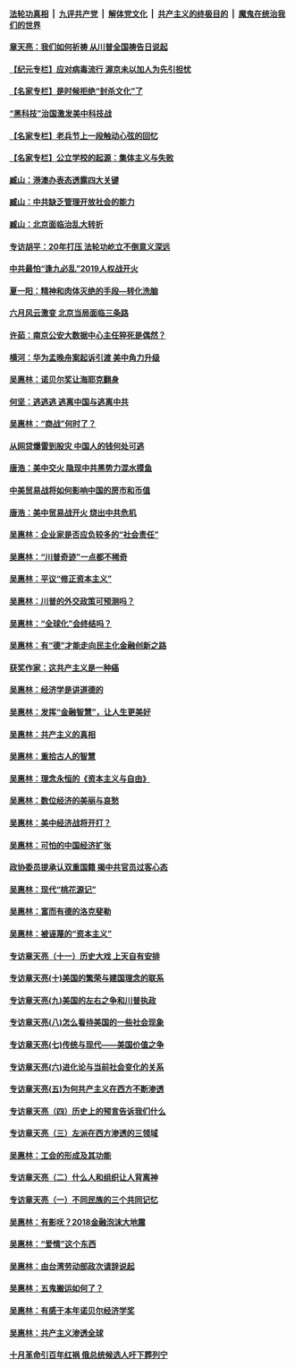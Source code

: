 

####  [法轮功真相](../../../../basic/blob/master/README.md?t=04192230) &nbsp;|&nbsp; [九评共产党](../../../../9ping.md/blob/master/README.md?t=04192230) &nbsp;|&nbsp; [解体党文化](../../../../jtdwh.md/blob/master/README.md?t=04192230)  &nbsp;|&nbsp; [共产主义的终极目的](../../../../gczydzjmd.md/blob/master/README.md?t=04192230) &nbsp;|&nbsp; [魔鬼在统治我们的世界](../../../../mgztzwmdsj.md/blob/master/README.md?t=04192230) 

#### [章天亮：我们如何祈祷 从川普全国祷告日说起](../pages/nsc423/n11944627.md?t=04192230) 

#### [【纪元专栏】应对病毒流行 渥京未以加人为先引担忧](../pages/nsc423/n11875714.md?t=04192230) 

#### [【名家专栏】是时候拒绝“封杀文化”了](../pages/nsc423/n11814093.md?t=04192230) 

#### [“黑科技”治国激发美中科技战](../pages/nsc423/n11638056.md?t=04192230) 

#### [【名家专栏】老兵节上一段触动心弦的回忆](../pages/nsc423/n11646016.md?t=04192230) 

#### [【名家专栏】公立学校的起源：集体主义与失败](../pages/nsc423/n11601833.md?t=04192230) 

#### [臧山：港澳办表态透露四大关键](../pages/nsc423/n11421628.md?t=04192230) 

#### [臧山：中共缺乏管理开放社会的能力](../pages/nsc423/n11407457.md?t=04192230) 

#### [臧山：北京面临治乱大转折](../pages/nsc423/n11406895.md?t=04192230) 

#### [专访胡平：20年打压 法轮功屹立不倒意义深远](../pages/nsc423/n11398800.md?t=04192230) 

#### [中共最怕“逢九必乱”2019人权战开火](../pages/nsc423/n11385248.md?t=04192230) 

#### [夏一阳：精神和肉体灭绝的手段—转化洗脑](../pages/nsc423/n11368250.md?t=04192230) 

#### [六月风云激变 北京当局面临三条路](../pages/nsc423/n11313668.md?t=04192230) 

#### [许茹：南京公安大数据中心主任猝死是偶然？](../pages/nsc423/n11064744.md?t=04192230) 

#### [横河：华为孟晚舟案起诉引渡 美中角力升级](../pages/nsc423/n11027230.md?t=04192230) 

#### [吴惠林：诺贝尔奖让海耶克翻身](../pages/nsc423/n10890049.md?t=04192230) 

#### [何坚：逃逃逃 逃离中国与逃离中共](../pages/nsc423/n10592891.md?t=04192230) 

#### [吴惠林：“商战”何时了？](../pages/nsc423/n10573558.md?t=04192230) 

#### [从网贷爆雷到股灾 中国人的钱何处可逃](../pages/nsc423/n10572800.md?t=04192230) 

#### [唐浩：美中交火 隐现中共黑势力混水摸鱼](../pages/nsc423/n10544040.md?t=04192230) 

#### [中美贸易战将如何影响中国的房市和币值](../pages/nsc423/n10543697.md?t=04192230) 

#### [唐浩：美中贸易战开火 烧出中共危机](../pages/nsc423/n10540126.md?t=04192230) 

#### [吴惠林：企业家是否应负较多的“社会责任”](../pages/nsc423/n10535022.md?t=04192230) 

#### [吴惠林：“川普奇迹”一点都不稀奇](../pages/nsc423/n10512808.md?t=04192230) 

#### [吴惠林：平议“修正资本主义”](../pages/nsc423/n10495724.md?t=04192230) 

#### [吴惠林：川普的外交政策可预测吗？](../pages/nsc423/n10462387.md?t=04192230) 

#### [吴惠林：“全球化”会终结吗？](../pages/nsc423/n10452838.md?t=04192230) 

#### [吴惠林：有“德”才能走向民主化金融创新之路](../pages/nsc423/n10432292.md?t=04192230) 

#### [获奖作家：这共产主义是一种癌](../pages/nsc423/n10431541.md?t=04192230) 

#### [吴惠林：经济学是讲道德的](../pages/nsc423/n10398014.md?t=04192230) 

#### [吴惠林：发挥“金融智慧”，让人生更美好](../pages/nsc423/n10375019.md?t=04192230) 

#### [吴惠林：共产主义的真相](../pages/nsc423/n10351394.md?t=04192230) 

#### [吴惠林：重拾古人的智慧](../pages/nsc423/n10337691.md?t=04192230) 

#### [吴惠林：理念永恒的《资本主义与自由》](../pages/nsc423/n10316274.md?t=04192230) 

#### [吴惠林：数位经济的美丽与哀愁](../pages/nsc423/n10292946.md?t=04192230) 

#### [吴惠林：美中经济战将开打？](../pages/nsc423/n10258825.md?t=04192230) 

#### [吴惠林：可怕的中国经济扩张](../pages/nsc423/n10219147.md?t=04192230) 

#### [政协委员提承认双重国籍 揭中共官员过客心态](../pages/nsc423/n10208809.md?t=04192230) 

#### [吴惠林：现代“桃花源记”](../pages/nsc423/n10185234.md?t=04192230) 

#### [吴惠林：富而有德的洛克斐勒](../pages/nsc423/n10142264.md?t=04192230) 

#### [吴惠林：被诬蔑的“资本主义”](../pages/nsc423/n10124816.md?t=04192230) 

#### [专访章天亮（十一）历史大戏 上天自有安排](../pages/nsc423/n10094905.md?t=04192230) 

#### [专访章天亮(十)美国的繁荣与建国理念的联系](../pages/nsc423/n10094899.md?t=04192230) 

#### [专访章天亮(九)美国的左右之争和川普执政](../pages/nsc423/n10094889.md?t=04192230) 

#### [专访章天亮(八)怎么看待美国的一些社会现象](../pages/nsc423/n10094857.md?t=04192230) 

#### [专访章天亮(七)传统与现代——美国价值之争](../pages/nsc423/n10093140.md?t=04192230) 

#### [专访章天亮(六)进化论与当前社会变化的关系](../pages/nsc423/n10092036.md?t=04192230) 

#### [专访章天亮(五)为何共产主义在西方不断渗透](../pages/nsc423/n10083620.md?t=04192230) 

#### [专访章天亮（四）历史上的预言告诉我们什么](../pages/nsc423/n10083606.md?t=04192230) 

#### [专访章天亮（三）左派在西方渗透的三领域](../pages/nsc423/n10081115.md?t=04192230) 

#### [吴惠林：工会的形成及其功能](../pages/nsc423/n10080633.md?t=04192230) 

#### [专访章天亮（二）什么人和组织让人背离神](../pages/nsc423/n10076637.md?t=04192230) 

#### [专访章天亮（一）不同民族的三个共同记忆](../pages/nsc423/n10074188.md?t=04192230) 

#### [吴惠林：有影呒？2018金融泡沫大地震](../pages/nsc423/n10040534.md?t=04192230) 

#### [吴惠林：“爱情”这个东西](../pages/nsc423/n10019423.md?t=04192230) 

#### [吴惠林：由台湾劳动部政次请辞说起](../pages/nsc423/n9979679.md?t=04192230) 

#### [吴惠林：五鬼搬运如何了？](../pages/nsc423/n9925338.md?t=04192230) 

#### [吴惠林：有感于本年诺贝尔经济学奖](../pages/nsc423/n9871883.md?t=04192230) 

#### [吴惠林：共产主义渗透全球](../pages/nsc423/n9812748.md?t=04192230) 

#### [十月革命引百年红祸 俄总统候选人吁下葬列宁](../pages/nsc423/n9810182.md?t=04192230) 

